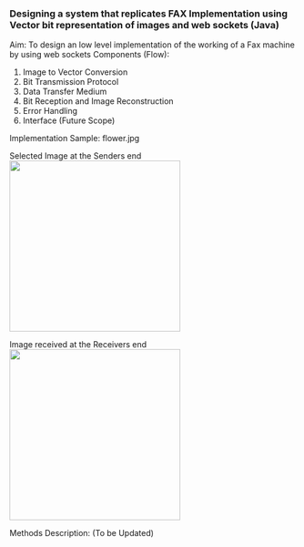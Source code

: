 ### Designing a system that replicates FAX Implementation using Vector bit representation of images and web sockets (Java)

Aim: To design an low level implementation of the working of a Fax machine by using web sockets
Components (Flow):
1. Image to Vector Conversion
2. Bit Transmission Protocol
3. Data Transfer Medium
4. Bit Reception and Image Reconstruction
5. Error Handling
6. Interface (Future Scope)


Implementation Sample: flower.jpg

Selected Image at the Senders end <br>
<img src="https://github.com/user-attachments/assets/9f7f200f-392a-4383-b699-91ca4f04349a" width="300">

Image received at the Receivers end <br>
<img src="https://github.com/user-attachments/assets/f6ebcdcb-250c-4d18-9063-342ad16317d1" width="300">

Methods Description:
(To be Updated)

